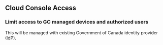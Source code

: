 ## Cloud Console Access

### Limit access to GC managed devices and authorized users

This will be managed with existing Government of Canada identity provider (IdP).
